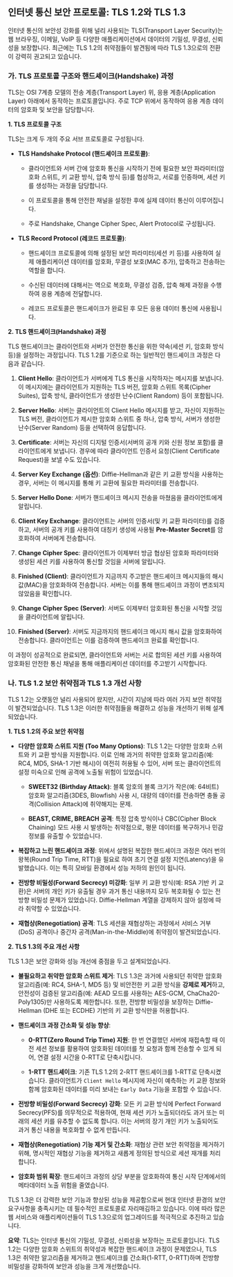 ## 인터넷 통신 보안 프로토콜: TLS 1.2와 TLS 1.3

인터넷 통신의 보안성 강화를 위해 널리 사용되는 TLS(Transport Layer Security)는 웹 브라우징, 이메일, VoIP 등 다양한 애플리케이션에서 데이터의 기밀성, 무결성, 신뢰성을 보장합니다. 최근에는 TLS 1.2의 취약점들이 발견됨에 따라 TLS 1.3으로의 전환이 강력히 권고되고 있습니다.

### 가. TLS 프로토콜 구조와 핸드셰이크(Handshake) 과정

TLS는 OSI 7계층 모델의 전송 계층(Transport Layer) 위, 응용 계층(Application Layer) 아래에서 동작하는 프로토콜입니다. 주로 TCP 위에서 동작하여 응용 계층 데이터의 암호화 및 보안을 담당합니다.

**1. TLS 프로토콜 구조**

TLS는 크게 두 개의 주요 서브 프로토콜로 구성됩니다.

- **TLS Handshake Protocol (핸드셰이크 프로토콜)**:
    
    - 클라이언트와 서버 간에 암호화 통신을 시작하기 전에 필요한 보안 파라미터(암호화 스위트, 키 교환 방식, 압축 방식 등)를 협상하고, 서로를 인증하며, 세션 키를 생성하는 과정을 담당합니다.
        
    - 이 프로토콜을 통해 안전한 채널을 설정한 후에 실제 데이터 통신이 이루어집니다.
        
    - 주로 Handshake, Change Cipher Spec, Alert Protocol로 구성됩니다.
        
- **TLS Record Protocol (레코드 프로토콜)**:
    
    - 핸드셰이크 프로토콜에 의해 설정된 보안 파라미터(세션 키 등)를 사용하여 실제 애플리케이션 데이터를 암호화, 무결성 보호(MAC 추가), 압축하고 전송하는 역할을 합니다.
        
    - 수신된 데이터에 대해서는 역으로 복호화, 무결성 검증, 압축 해제 과정을 수행하여 응용 계층에 전달합니다.
        
    - 레코드 프로토콜은 핸드셰이크가 완료된 후 모든 응용 데이터 통신에 사용됩니다.
        

**2. TLS 핸드셰이크(Handshake) 과정**

TLS 핸드셰이크는 클라이언트와 서버가 안전한 통신을 위한 약속(세션 키, 암호화 방식 등)을 설정하는 과정입니다. TLS 1.2를 기준으로 하는 일반적인 핸드셰이크 과정은 다음과 같습니다.

1. **Client Hello**: 클라이언트가 서버에게 TLS 통신을 시작하자는 메시지를 보냅니다. 이 메시지에는 클라이언트가 지원하는 TLS 버전, 암호화 스위트 목록(Cipher Suites), 압축 방식, 클라이언트가 생성한 난수(Client Random) 등이 포함됩니다.
    
2. **Server Hello**: 서버는 클라이언트의 Client Hello 메시지를 받고, 자신이 지원하는 TLS 버전, 클라이언트가 제시한 암호화 스위트 중 하나, 압축 방식, 서버가 생성한 난수(Server Random) 등을 선택하여 응답합니다.
    
3. **Certificate**: 서버는 자신의 디지털 인증서(서버의 공개 키와 신원 정보 포함)를 클라이언트에게 보냅니다. 경우에 따라 클라이언트 인증서 요청(Client Certificate Request)을 보낼 수도 있습니다.
    
4. **Server Key Exchange (옵션)**: Diffie-Hellman과 같은 키 교환 방식을 사용하는 경우, 서버는 이 메시지를 통해 키 교환에 필요한 파라미터를 전송합니다.
    
5. **Server Hello Done**: 서버가 핸드셰이크 메시지 전송을 마쳤음을 클라이언트에게 알립니다.
    
6. **Client Key Exchange**: 클라이언트는 서버의 인증서(및 키 교환 파라미터)를 검증하고, 서버의 공개 키를 사용하여 대칭키 생성에 사용될 **Pre-Master Secret**를 암호화하여 서버에게 전송합니다.
    
7. **Change Cipher Spec**: 클라이언트가 이제부터 방금 협상된 암호화 파라미터와 생성된 세션 키를 사용하여 통신할 것임을 서버에 알립니다.
    
8. **Finished (Client)**: 클라이언트가 지금까지 주고받은 핸드셰이크 메시지들의 해시 값(MAC)을 암호화하여 전송합니다. 서버는 이를 통해 핸드셰이크 과정이 변조되지 않았음을 확인합니다.
    
9. **Change Cipher Spec (Server)**: 서버도 이제부터 암호화된 통신을 시작할 것임을 클라이언트에 알립니다.
    
10. **Finished (Server)**: 서버도 지금까지의 핸드셰이크 메시지 해시 값을 암호화하여 전송합니다. 클라이언트는 이를 검증하여 핸드셰이크 완료를 확인합니다.
    

이 과정이 성공적으로 완료되면, 클라이언트와 서버는 서로 합의된 세션 키를 사용하여 암호화된 안전한 통신 채널을 통해 애플리케이션 데이터를 주고받기 시작합니다.

### 나. TLS 1.2 보안 취약점과 TLS 1.3 개선 사항

TLS 1.2는 오랫동안 널리 사용되어 왔지만, 시간이 지남에 따라 여러 가지 보안 취약점이 발견되었습니다. TLS 1.3은 이러한 취약점들을 해결하고 성능을 개선하기 위해 설계되었습니다.

**1. TLS 1.2의 주요 보안 취약점**

- **다양한 암호화 스위트 지원 (Too Many Options)**: TLS 1.2는 다양한 암호화 스위트와 키 교환 방식을 지원합니다. 이로 인해 과거의 취약한 암호화 알고리즘(예: RC4, MD5, SHA-1 기반 해시)이 여전히 허용될 수 있어, 서버 또는 클라이언트의 설정 미숙으로 인해 공격에 노출될 위험이 있었습니다.
    
    - **SWEET32 (Birthday Attack)**: 블록 암호의 블록 크기가 작은(예: 64비트) 암호화 알고리즘(3DES, Blowfish) 사용 시, 대량의 데이터를 전송하면 충돌 공격(Collision Attack)에 취약해지는 문제.
        
    - **BEAST, CRIME, BREACH 공격**: 특정 압축 방식이나 CBC(Cipher Block Chaining) 모드 사용 시 발생하는 취약점으로, 평문 데이터를 복구하거나 민감 정보를 유출할 수 있었습니다.
        
- **복잡하고 느린 핸드셰이크 과정**: 위에서 설명된 복잡한 핸드셰이크 과정은 여러 번의 왕복(Round Trip Time, RTT)을 필요로 하여 초기 연결 설정 지연(Latency)을 유발했습니다. 이는 특히 모바일 환경에서 성능 저하의 원인이 됩니다.
    
- **전방향 비밀성(Forward Secrecy) 미강화**: 일부 키 교환 방식(예: RSA 기반 키 교환)은 서버의 개인 키가 유출될 경우 과거 통신 내용까지 모두 복호화될 수 있는 전방향 비밀성 문제가 있었습니다. Diffie-Hellman 계열을 강제하지 않아 설정에 따라 취약할 수 있었습니다.
    
- **재협상(Renegotiation) 공격**: TLS 세션을 재협상하는 과정에서 서비스 거부(DoS) 공격이나 중간자 공격(Man-in-the-Middle)에 취약점이 발견되었습니다.
    

**2. TLS 1.3의 주요 개선 사항**

TLS 1.3은 보안 강화와 성능 개선에 중점을 두고 설계되었습니다.

- **불필요하고 취약한 암호화 스위트 제거**: TLS 1.3은 과거에 사용되던 취약한 암호화 알고리즘(예: RC4, SHA-1, MD5 등) 및 비안전한 키 교환 방식을 **강제로 제거**하고, 안전성이 검증된 알고리즘(예: AEAD 모드를 사용하는 AES-GCM, ChaCha20-Poly1305)만 사용하도록 제한합니다. 또한, 전방향 비밀성을 보장하는 Diffie-Hellman (DHE 또는 ECDHE) 기반의 키 교환 방식만을 허용합니다.
    
- **핸드셰이크 과정 간소화 및 성능 향상**:
    
    - **0-RTT(Zero Round Trip Time) 지원**: 한 번 연결했던 서버에 재접속할 때 이전 세션 정보를 활용하여 암호화된 데이터를 첫 요청과 함께 전송할 수 있게 되어, 연결 설정 시간을 0-RTT로 단축시킵니다.
        
    - **1-RTT 핸드셰이크**: 기존 TLS 1.2의 2-RTT 핸드셰이크를 1-RTT로 단축시켰습니다. 클라이언트가 `Client Hello` 메시지에 자신이 예측하는 키 교환 정보와 함께 암호화된 데이터를 미리 보내는 `Early Data` 기능을 포함할 수 있습니다.
        
- **전방향 비밀성(Forward Secrecy) 강화**: 모든 키 교환 방식에 Perfect Forward Secrecy(PFS)를 의무적으로 적용하여, 현재 세션 키가 노출되더라도 과거 또는 미래의 세션 키를 유추할 수 없도록 합니다. 이는 서버의 장기 개인 키가 노출되어도 과거 통신 내용을 복호화할 수 없게 만듭니다.
    
- **재협상(Renegotiation) 기능 제거 및 간소화**: 재협상 관련 보안 취약점을 제거하기 위해, 명시적인 재협상 기능을 제거하고 새롭게 정의된 방식으로 세션 재개를 처리합니다.
    
- **암호화 범위 확장**: 핸드셰이크 과정의 상당 부분을 암호화하여 통신 시작 단계에서의 메타데이터 노출 위험을 줄였습니다.
    

TLS 1.3은 더 강력한 보안 기능과 향상된 성능을 제공함으로써 현대 인터넷 환경의 보안 요구사항을 충족시키는 데 필수적인 프로토콜로 자리매김하고 있습니다. 이에 따라 많은 웹 서비스와 애플리케이션들이 TLS 1.3으로의 업그레이드를 적극적으로 추진하고 있습니다.

**요약**: TLS는 인터넷 통신의 기밀성, 무결성, 신뢰성을 보장하는 프로토콜입니다. TLS 1.2는 다양한 암호화 스위트의 취약성과 복잡한 핸드셰이크 과정이 문제였으나, TLS 1.3은 취약한 알고리즘을 제거하고 핸드셰이크를 간소화(1-RTT, 0-RTT)하며 전방향 비밀성을 강화하여 보안과 성능을 크게 개선했습니다.